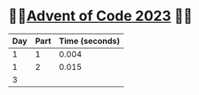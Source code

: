 # 🎄🎉[Advent of Code 2023](https://adventofcode.com/) 🎅🦌

| Day | Part | Time (seconds) |
|-----|------|------|
| 1   | 1    |0.004|
| 1   | 2     |0.015|
| 3   |      |      |
